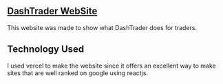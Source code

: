## [DashTrader WebSite](https://dashtrader.com.br)

This website was made to show what DashTrader does for traders.


## Technology Used
I used vercel to make the website since it offers an excellent way to make sites that are well ranked on google using reactjs.

